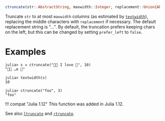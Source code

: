 ```julia
ctruncate(str::AbstractString, maxwidth::Integer, replacement::Union{AbstractString,AbstractChar} = '…'; prefer_left::Bool = true)
```

Truncate `str` to at most `maxwidth` columns (as estimated by [`textwidth`](@ref)), replacing the middle characters with `replacement` if necessary. The default replacement string is "…". By default, the truncation prefers keeping chars on the left, but this can be changed by setting `prefer_left` to `false`.

# Examples

```jldoctest
julia> s = ctruncate("🍕🍕 I love 🍕", 10)
"🍕🍕 …e 🍕"

julia> textwidth(s)
10

julia> ctruncate("foo", 3)
"foo"
```

!!! compat "Julia 1.12"
    This function was added in Julia 1.12.


See also [`ltruncate`](@ref) and [`rtruncate`](@ref).
